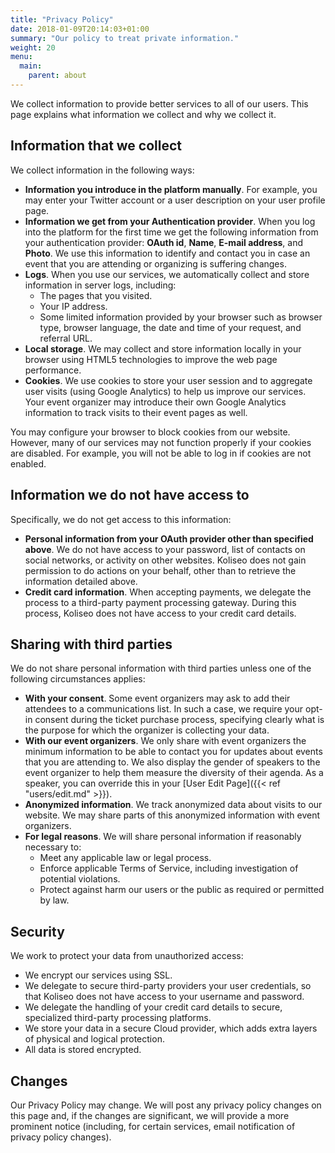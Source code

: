 ```yaml
---
title: "Privacy Policy"
date: 2018-01-09T20:14:03+01:00
summary: "Our policy to treat private information."
weight: 20
menu:
  main:
    parent: about
---
```


We collect information to provide better services to all of our users. This page explains what information we collect and why we collect it.

## Information that we collect 

We collect information in the following ways:

* **Information you introduce in the platform manually**. For example, you may enter your Twitter account or a user description on your user profile page.
* **Information we get from your Authentication provider**. When you log into the platform for the first time we get the following information from your authentication provider: **OAuth id**, **Name**, **E-mail address**, and **Photo**. We use this information to identify and contact you in case an event that you are attending or organizing is suffering changes.
* **Logs**. When you use our services, we automatically collect and store information in server logs, including:
  * The pages that you visited.
  * Your IP address.
  * Some limited information provided by your browser such as browser type, browser language, the date and time of your request, and referral URL.
* **Local storage**. We may collect and store information locally in your browser using HTML5 technologies to improve the web page performance.
* **Cookies**. We use cookies to store your user session and to aggregate user visits (using Google Analytics) to help us improve our services. Your event organizer may introduce their own Google Analytics information to track visits to their event pages as well. 

You may configure your browser to block cookies from our website. However, many of our services may not function properly if your cookies are disabled. For example, you will not be able to log in if cookies are not enabled.

## Information we do not have access to

Specifically, we do not get access to this information:

* **Personal information from your OAuth provider other than specified above**. We do not have access to your password, list of contacts on social networks, or activity on other websites. Koliseo does not gain permission to do actions on your behalf, other than to retrieve the information detailed above.
* **Credit card information**. When accepting payments, we delegate the process to a third-party payment processing gateway. During this process, Koliseo does not have access to your credit card details.

## Sharing with third parties

We do not share personal information with third parties unless one of the following circumstances applies:

* **With your consent**. Some event organizers may ask to add their attendees to a communications list. In such a case, we require your opt-in consent during the ticket purchase process, specifying clearly what is the purpose for which the organizer is collecting your data.
* **With our event organizers**. We only share with event organizers the minimum information to be able to contact you for updates about events that you are attending to. We also display the gender of speakers to the event organizer to help them measure the diversity of their agenda. As a speaker, you can override this in your [User Edit Page]({{< ref "users/edit.md" >}}). 
* **Anonymized information**. We track anonymized data about visits to our website. We may share parts of this anonymized information with event organizers.
* **For legal reasons**. We will share personal information if reasonably necessary to:
  * Meet any applicable law or legal process.
  * Enforce applicable Terms of Service, including investigation of potential violations.
  * Protect against harm our users or the public as required or permitted by law.

## Security

We work to protect your data from unauthorized access:

* We encrypt our services using SSL.
* We delegate to secure third-party providers your user credentials, so that Koliseo does not have access to your username and password.
* We delegate the handling of your credit card details to secure, specialized third-party processing platforms.
* We store your data in a secure Cloud provider, which adds extra layers of physical and logical protection. 
* All data is stored encrypted.

## Changes

Our Privacy Policy may change. We will post any privacy policy changes on this page and, if the changes are significant, we will provide a more prominent notice (including, for certain services, email notification of privacy policy changes). 
